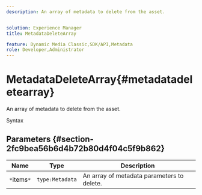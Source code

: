 ```yaml
---
description: An array of metadata to delete from the asset.


solution: Experience Manager
title: MetadataDeleteArray

feature: Dynamic Media Classic,SDK/API,Metadata
role: Developer,Administrator
---
```


# MetadataDeleteArray{#metadatadeletearray}

An array of metadata to delete from the asset.

 Syntax 

## Parameters {#section-2fc9bea56b6d4b72b80d4f04c5f9b862}

|  Name  | Type  | Description  |
|---|---|---|
|  `*`items`*`  | `type:Metadata`  | An array of metadata parameters to delete.  |

